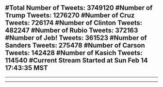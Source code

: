 #Total Number of Tweets: 3749120 
#Number of Trump Tweets: 1276270
#Number of Cruz Tweets: 726174
#Number of Clinton Tweets: 482247
#Number of Rubio Tweets: 372163
#Number of Jeb! Tweets: 361523
#Number of Sanders Tweets: 275478
#Number of Carson Tweets: 142428
#Number of Kasich Tweets: 114540
#Current Stream Started at Sun Feb 14 17:43:35 MST
---
---
---
